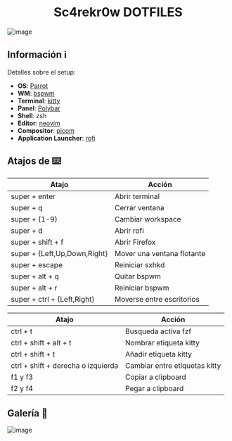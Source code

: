 <h1 align="center">
  Sc4rekr0w DOTFILES
</h1>

![image](https://user-images.githubusercontent.com/83777791/226065075-9185c927-189a-434c-87b1-053f749da4d8.png)

## Información ℹ️

Detalles sobre el setup:

- **OS**: [Parrot](https://www.parrotsec.org/)
- **WM**: [bspwm](https://github.com/baskerville/bspwm)
- **Terminal**: [kitty](https://sw.kovidgoyal.net/kitty/)
- **Panel**: [Polybar](https://github.com/polybar/polybar)
- **Shell**: zsh
- **Editor**: [neovim](https://github.com/neovim/neovim)
- **Compositor**: [picom](https://github.com/yshui/picom)
- **Application Launcher**: [rofi](https://github.com/davatorium/rofi)

## Atajos de ⌨️

| **Atajo** | **Acción** |
|--------------|-------------|
|super + enter|Abrir terminal|
|super + q|Cerrar ventana|
|super + (1-9)|Cambiar workspace|
|super + d|Abrir rofi|
|super + shift + f|Abrir Firefox|
|super + {Left,Up,Down,Right}|Mover una ventana flotante|
|super + escape|Reiniciar sxhkd|
|super + alt + q|Quitar bspwm|
|super + alt + r|Reiniciar bspwm|
|super + ctrl + {Left,Right}|Moverse entre escritorios|

| **Atajo** | **Acción** |
|--------------|-------------|
|ctrl + t| Busqueda activa fzf|
|ctrl + shift + alt + t| Nombrar etiqueta kitty|
|ctrl + shift + t| Añadir etiqueta kitty|
|ctrl + shift + derecha o izquierda| Cambiar entre etiquetas kitty|
|f1 y f3| Copiar a clipboard|
|f2 y f4| Pegar a clipboard|

## Galería 📸

![image](https://user-images.githubusercontent.com/83777791/226065178-a55cd9a4-e1b9-4f01-8fe3-25ff90209489.png)

